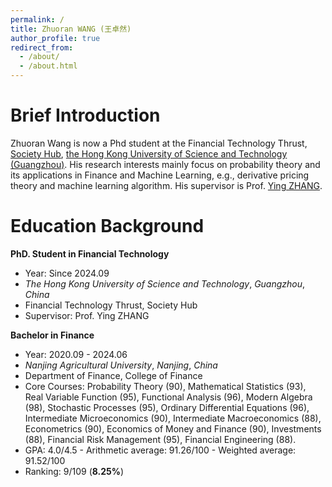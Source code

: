 ```yaml
---
permalink: /
title: Zhuoran WANG (王卓然)
author_profile: true
redirect_from: 
  - /about/
  - /about.html
---
```


# Brief Introduction

Zhuoran Wang is now a Phd student at the Financial Technology Thrust, [Society Hub](https://soch.hkust-gz.edu.cn/), [the Hong Kong University of Science and Technology (Guangzhou)](https://www.hkust-gz.edu.cn/). His research interests mainly focus on probability theory and its applications in Finance and Machine Learning, e.g., derivative pricing theory and machine learning algorithm. His supervisor is Prof. [Ying ZHANG](https://sites.google.com/view/ying-zhang/home?authuser=0).

# Education Background

**PhD. Student in Financial Technology**
+ Year: Since 2024.09
+ *The Hong Kong University of Science and Technology*, *Guangzhou*, *China*
+ Financial Technology Thrust, Society Hub
+ Supervisor: Prof. Ying ZHANG

**Bachelor in Finance**
+ Year: 2020.09 - 2024.06
+ *Nanjing Agricultural University*, *Nanjing*, *China*
+ Department of Finance, College of Finance
+ Core Courses: Probability Theory (90), Mathematical Statistics (93), Real Variable Function (95), Functional Analysis (96), Modern Algebra (98), Stochastic Processes (95), Ordinary Differential Equations (96), Intermediate Microeconomics (90), Intermediate Macroeconomics (88), Econometrics (90), Economics of Money and Finance (90), Investments (88), Financial Risk Management (95), Financial Engineering (88).
+ GPA: 4.0/4.5 - Arithmetic average: 91.26/100 - Weighted average: 91.52/100
+ Ranking: 9/109 (**8.25%**)
